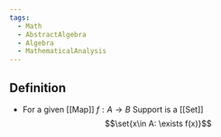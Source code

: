 ```yaml
---
tags:
  - Math
  - AbstractAlgebra
  - Algebra
  - MathematicalAnalysis
---
```

## Definition
- For a given [[Map]] $f:A\to B$ Support is a [[Set]] $$\set{x\in A: \exists f(x)}$$